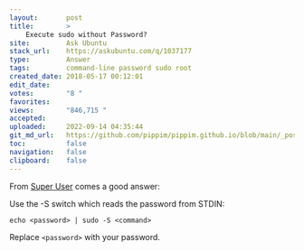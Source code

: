 ```yaml
---
layout:       post
title:        >
    Execute sudo without Password?
site:         Ask Ubuntu
stack_url:    https://askubuntu.com/q/1037177
type:         Answer
tags:         command-line password sudo root
created_date: 2018-05-17 00:12:01
edit_date:    
votes:        "8 "
favorites:    
views:        "846,715 "
accepted:     
uploaded:     2022-09-14 04:35:44
git_md_url:   https://github.com/pippim/pippim.github.io/blob/main/_posts/2018/2018-05-17-Execute-sudo-without-Password_.md
toc:          false
navigation:   false
clipboard:    false
---
```


From [Super User][1] comes a good answer:

Use the -S switch which reads the password from STDIN:

``` 
echo <password> | sudo -S <command>
```

Replace `<password>` with your password.



  [1]: https://superuser.com/a/67766/662962
